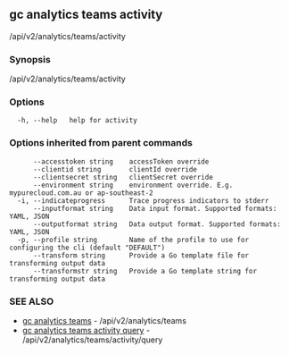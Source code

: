 ## gc analytics teams activity

/api/v2/analytics/teams/activity

### Synopsis

/api/v2/analytics/teams/activity

### Options

```
  -h, --help   help for activity
```

### Options inherited from parent commands

```
      --accesstoken string    accessToken override
      --clientid string       clientId override
      --clientsecret string   clientSecret override
      --environment string    environment override. E.g. mypurecloud.com.au or ap-southeast-2
  -i, --indicateprogress      Trace progress indicators to stderr
      --inputformat string    Data input format. Supported formats: YAML, JSON
      --outputformat string   Data output format. Supported formats: YAML, JSON
  -p, --profile string        Name of the profile to use for configuring the cli (default "DEFAULT")
      --transform string      Provide a Go template file for transforming output data
      --transformstr string   Provide a Go template string for transforming output data
```

### SEE ALSO

* [gc analytics teams](gc_analytics_teams.html)	 - /api/v2/analytics/teams
* [gc analytics teams activity query](gc_analytics_teams_activity_query.html)	 - /api/v2/analytics/teams/activity/query


